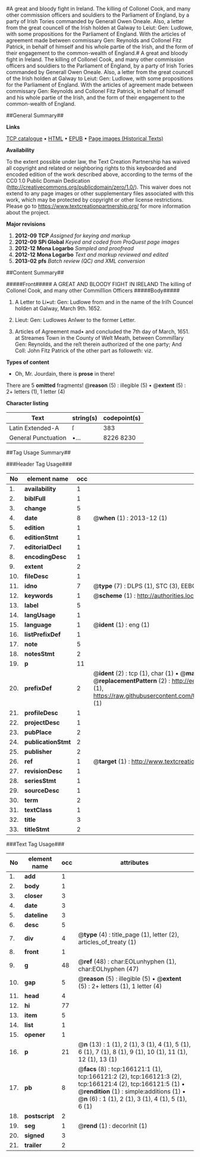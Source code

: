 #A great and bloody fight in Ireland. The killing of Collonel Cook, and many other commission officers and souldiers to the Parliament of England, by a party of Irish Tories commanded by Generall Owen Oneale. Also, a letter from the great councell of the Irish holden at Galway to Leiut: Gen: Ludlowe, with some propositions for the Parliament of England. With the articles of agreement made between commissary Gen: Reynolds and Collonel Fitz Patrick, in behalf of himself and his whole partie of the Irish, and the form of their engagement to the common-wealth of England.#
A great and bloody fight in Ireland. The killing of Collonel Cook, and many other commission officers and souldiers to the Parliament of England, by a party of Irish Tories commanded by Generall Owen Oneale. Also, a letter from the great councell of the Irish holden at Galway to Leiut: Gen: Ludlowe, with some propositions for the Parliament of England. With the articles of agreement made between commissary Gen: Reynolds and Collonel Fitz Patrick, in behalf of himself and his whole partie of the Irish, and the form of their engagement to the common-wealth of England.

##General Summary##

**Links**

[TCP catalogue](http://www.ota.ox.ac.uk/tcp/)  • 
[HTML](http://tei.it.ox.ac.uk/tcp/Texts-HTML/free/A85/A85569.html)  • 
[EPUB](http://tei.it.ox.ac.uk/tcp/Texts-EPUB/free/A85/A85569.epub) • 
[Page images (Historical Texts)](https://historicaltexts.jisc.ac.uk/eebo-99865827e)

**Availability**

To the extent possible under law, the Text Creation Partnership has waived all copyright and related or neighboring rights to this keyboarded and encoded edition of the work described above, according to the terms of the CC0 1.0 Public Domain Dedication (http://creativecommons.org/publicdomain/zero/1.0/). This waiver does not extend to any page images or other supplementary files associated with this work, which may be protected by copyright or other license restrictions. Please go to https://www.textcreationpartnership.org/ for more information about the project.

**Major revisions**

1. __2012-09__ __TCP__ *Assigned for keying and markup*
1. __2012-09__ __SPi Global__ *Keyed and coded from ProQuest page images*
1. __2012-12__ __Mona Logarbo__ *Sampled and proofread*
1. __2012-12__ __Mona Logarbo__ *Text and markup reviewed and edited*
1. __2013-02__ __pfs__ *Batch review (QC) and XML conversion*

##Content Summary##

#####Front#####
A GREAT AND BLOODY FIGHT IN IRELAND The killing of Collonel Cook, and many other Commiſſion Officers
#####Body#####

1. A Letter to Li•ut: Gen: Ludlowe from and in the name of the Iriſh Councel holden at Galway, March 9th. 1652.

1. Lieut: Gen: Ludlowes Anſwer to the former Letter.

1. Articles of Agreement mad• and concluded the 7th day of March, 1651. at Streames Town in the County of Weſt Meath, between Commiſſary Gen: Reynolds, and the reſt therein authorized of the one party; And Coll: John Fitz Patrick of the other part as followeth: viz.

**Types of content**

  * Oh, Mr. Jourdain, there is **prose** in there!

There are 5 **omitted** fragments! 
 @__reason__ (5) : illegible (5)  •  @__extent__ (5) : 2+ letters (1), 1 letter (4)

**Character listing**


|Text|string(s)|codepoint(s)|
|---|---|---|
|Latin Extended-A|ſ|383|
|General Punctuation|•…|8226 8230|

##Tag Usage Summary##

###Header Tag Usage###

|No|element name|occ|attributes|
|---|---|---|---|
|1.|__availability__|1||
|2.|__biblFull__|1||
|3.|__change__|5||
|4.|__date__|8| @__when__ (1) : 2013-12 (1)|
|5.|__edition__|1||
|6.|__editionStmt__|1||
|7.|__editorialDecl__|1||
|8.|__encodingDesc__|1||
|9.|__extent__|2||
|10.|__fileDesc__|1||
|11.|__idno__|7| @__type__ (7) : DLPS (1), STC (3), EEBO-CITATION (1), PROQUEST (1), VID (1)|
|12.|__keywords__|1| @__scheme__ (1) : http://authorities.loc.gov/ (1)|
|13.|__label__|5||
|14.|__langUsage__|1||
|15.|__language__|1| @__ident__ (1) : eng (1)|
|16.|__listPrefixDef__|1||
|17.|__note__|5||
|18.|__notesStmt__|2||
|19.|__p__|11||
|20.|__prefixDef__|2| @__ident__ (2) : tcp (1), char (1)  •  @__matchPattern__ (2) : ([0-9\-]+):([0-9IVX]+) (1), (.+) (1)  •  @__replacementPattern__ (2) : http://eebo.chadwyck.com/downloadtiff?vid=$1&page=$2 (1), https://raw.githubusercontent.com/textcreationpartnership/Texts/master/tcpchars.xml#$1 (1)|
|21.|__profileDesc__|1||
|22.|__projectDesc__|1||
|23.|__pubPlace__|2||
|24.|__publicationStmt__|2||
|25.|__publisher__|2||
|26.|__ref__|1| @__target__ (1) : http://www.textcreationpartnership.org/docs/. (1)|
|27.|__revisionDesc__|1||
|28.|__seriesStmt__|1||
|29.|__sourceDesc__|1||
|30.|__term__|2||
|31.|__textClass__|1||
|32.|__title__|3||
|33.|__titleStmt__|2||


###Text Tag Usage###

|No|element name|occ|attributes|
|---|---|---|---|
|1.|__add__|1||
|2.|__body__|1||
|3.|__closer__|3||
|4.|__date__|3||
|5.|__dateline__|3||
|6.|__desc__|5||
|7.|__div__|4| @__type__ (4) : title_page (1), letter (2), articles_of_treaty (1)|
|8.|__front__|1||
|9.|__g__|48| @__ref__ (48) : char:EOLunhyphen (1), char:EOLhyphen (47)|
|10.|__gap__|5| @__reason__ (5) : illegible (5)  •  @__extent__ (5) : 2+ letters (1), 1 letter (4)|
|11.|__head__|4||
|12.|__hi__|77||
|13.|__item__|5||
|14.|__list__|1||
|15.|__opener__|1||
|16.|__p__|21| @__n__ (13) : 1 (1), 2 (1), 3 (1), 4 (1), 5 (1), 6 (1), 7 (1), 8 (1), 9 (1), 10 (1), 11 (1), 12 (1), 13 (1)|
|17.|__pb__|8| @__facs__ (8) : tcp:166121:1 (1), tcp:166121:2 (2), tcp:166121:3 (2), tcp:166121:4 (2), tcp:166121:5 (1)  •  @__rendition__ (1) : simple:additions (1)  •  @__n__ (6) : 1 (1), 2 (1), 3 (1), 4 (1), 5 (1), 6 (1)|
|18.|__postscript__|2||
|19.|__seg__|1| @__rend__ (1) : decorInit (1)|
|20.|__signed__|3||
|21.|__trailer__|2||
